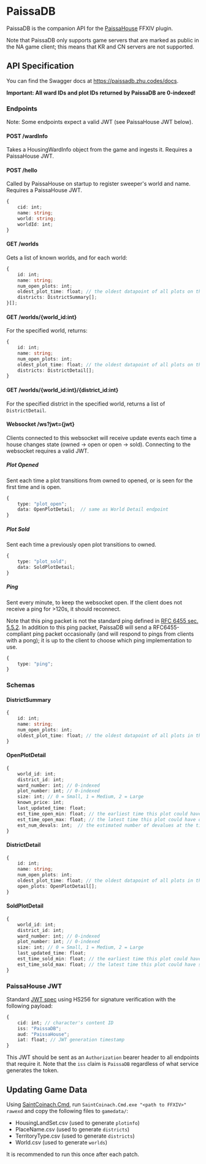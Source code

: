 # PaissaDB

PaissaDB is the companion API for the [PaissaHouse](https://github.com/zhudotexe/FFXIV_PaissaHouse) FFXIV plugin.

Note that PaissaDB only supports game servers that are marked as public in the NA game client; this means that KR and CN
servers are not supported.

## API Specification

You can find the Swagger docs at https://paissadb.zhu.codes/docs.

**Important: All ward IDs and plot IDs returned by PaissaDB are 0-indexed!**

### Endpoints

Note: Some endpoints expect a valid JWT (see PaissaHouse JWT below).

#### POST /wardInfo

Takes a HousingWardInfo object from the game and ingests it. Requires a PaissaHouse JWT.

#### POST /hello

Called by PaissaHouse on startup to register sweeper's world and name. Requires a PaissaHouse JWT.

```typescript
{
    cid: int;
    name: string;
    world: string;
    worldId: int;
}
```

#### GET /worlds

Gets a list of known worlds, and for each world:

```typescript
{
    id: int;
    name: string;
    num_open_plots: int;
    oldest_plot_time: float; // the oldest datapoint of all plots on this world
    districts: DistrictSummary[];
}[];
```

#### GET /worlds/{world_id:int}

For the specified world, returns:

```typescript
{
    id: int;
    name: string;
    num_open_plots: int;
    oldest_plot_time: float; // the oldest datapoint of all plots on this world
    districts: DistrictDetail[];
}
```

#### GET /worlds/{world_id:int}/{district_id:int}

For the specified district in the specified world, returns a list of ``DistrictDetail``.

#### Websocket /ws?jwt={jwt}

Clients connected to this websocket will receive update events each time a house changes state (owned -> open or open ->
sold). Connecting to the websocket requires a valid JWT.

##### Plot Opened

Sent each time a plot transitions from owned to opened, or is seen for the first time and is open.

```typescript
{
    type: "plot_open";
    data: OpenPlotDetail;  // same as World Detail endpoint
}
```

##### Plot Sold

Sent each time a previously open plot transitions to owned.

```typescript
{
    type: "plot_sold";
    data: SoldPlotDetail;
}
```

##### Ping

Sent every minute, to keep the websocket open. If the client does not receive a ping for >120s, it should reconnect.

Note that this ping packet is not the standard ping defined in 
[RFC 6455 sec. 5.5.2](https://datatracker.ietf.org/doc/html/rfc6455#section-5.5.2). 
In addition to this ping packet, PaissaDB will send a RFC6455-compliant ping packet occasionally (and will respond to
pings from clients with a pong); it is up to the client to choose which ping implementation to use.

```typescript
{
    type: "ping";
}
```

### Schemas

#### DistrictSummary

```typescript
{
    id: int;
    name: string;
    num_open_plots: int;
    oldest_plot_time: float; // the oldest datapoint of all plots in this district
}
```

#### OpenPlotDetail

```typescript
{
    world_id: int;
    district_id: int;
    ward_number: int; // 0-indexed
    plot_number: int; // 0-indexed
    size: int; // 0 = Small, 1 = Medium, 2 = Large
    known_price: int;
    last_updated_time: float;
    est_time_open_min: float; // the earliest time this plot could have opened, given the update times and devalues
    est_time_open_max: float; // the latest time this plot could have opened, given the update times and devalues
    est_num_devals: int;  // the estimated number of devalues at the time of the request
}
```

#### DistrictDetail

```typescript
{
    id: int;
    name: string;
    num_open_plots: int;
    oldest_plot_time: float; // the oldest datapoint of all plots in this district
    open_plots: OpenPlotDetail[];
}
```

#### SoldPlotDetail

```typescript
{
    world_id: int;
    district_id: int;
    ward_number: int; // 0-indexed
    plot_number: int; // 0-indexed
    size: int; // 0 = Small, 1 = Medium, 2 = Large
    last_updated_time: float;
    est_time_sold_min: float; // the earliest time this plot could have sold, given the update times
    est_time_sold_max: float; // the latest time this plot could have sole, given the update times
}
```

### PaissaHouse JWT

Standard [JWT spec](https://jwt.io/) using HS256 for signature verification with the following payload:

```typescript
{
    cid: int; // character's content ID
    iss: "PaissaDB";
    aud: "PaissaHouse";
    iat: float; // JWT generation timestamp
}
```

This JWT should be sent as an `Authorization` bearer header to all endpoints that require it. Note that the `iss` claim
is `PaissaDB` regardless of what service generates the token.

## Updating Game Data

Using [SaintCoinach.Cmd](https://github.com/ufx/SaintCoinach), run `SaintCoinach.Cmd.exe "<path to FFXIV>" rawexd`
and copy the following files to `gamedata/`:

- HousingLandSet.csv (used to generate `plotinfo`)
- PlaceName.csv (used to generate `districts`)
- TerritoryType.csv (used to generate `districts`)
- World.csv (used to generate `worlds`)

It is recommended to run this once after each patch.
